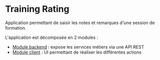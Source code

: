 # Training Rating

Application permettant de saisir les notes et remarques d'une session de formation.

L'application est décomposée en 2 modules :

* [Module backend](/backend/) : expose les services métiers via une API REST
* [Module client](/client/) : UI permettant de réaliser les différentes actions
